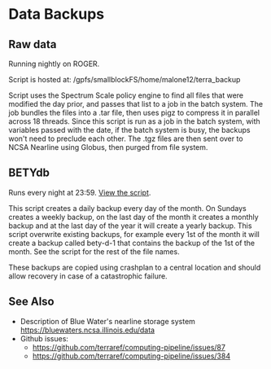 # Data Backups

## Raw data

Running nightly on ROGER.

Script is hosted at: /gpfs/smallblockFS/home/malone12/terra_backup

Script uses the Spectrum Scale policy engine to find all files that were modified the day prior, and passes that list to a job in the batch system. The job bundles the files into a .tar file, then uses pigz to compress it in parallel across 18 threads. Since this script is run as a job in the batch system, with variables passed with the date, if the batch system is busy, the backups won't need to preclude each other. The .tgz files are then sent over to NCSA Nearline using Globus, then purged from file system.

## BETYdb

Runs every night at 23:59.  [View the script](https://github.com/PecanProject/pecan/blob/master/scripts/backup.bety.sh).

This script creates a daily backup every day of the month. On Sundays creates a weekly backup, on the last day of the month it creates a monthly backup and at the last day of the year it will create a yearly backup. This script overwrite existing backups, for example every 1st of the month it will create a backup called bety-d-1 that contains the backup of the 1st of the month. See the script for the rest of the file names.

These backups are copied using crashplan to a central location and should allow recovery in case of a catastrophic failure.

## See Also

* Description of Blue Water's nearline storage system https://bluewaters.ncsa.illinois.edu/data
* Github issues: 
  * https://github.com/terraref/computing-pipeline/issues/87
  * https://github.com/terraref/computing-pipeline/issues/384

